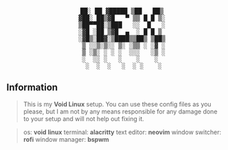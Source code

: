 <pre align="center">
    ██░ ██ ▓█████ ▒██   ██▒
    ▓██░ ██▒▓█   ▀ ▒▒ █ █ ▒░
    ▒██▀▀██░▒███   ░░  █   ░
    ░▓█ ░██ ▒▓█  ▄  ░ █ █ ▒ 
    ░▓█▒░██▓░▒████▒▒██▒ ▒██▒
     ▒ ░░▒░▒░░ ▒░ ░▒▒ ░ ░▓ ░
     ▒ ░▒░ ░ ░ ░  ░░░   ░▒ ░
     ░  ░░ ░   ░    ░    ░  
     ░  ░  ░   ░  ░ ░    ░
</pre>

## Information
> This is my **Void Linux** setup. You can use these config files as you please, but I am not by any means responsible
> for any damage done to your setup and will not help out fixing it.

> os: **void linux**
> terminal: **alacritty**
> text editor: **neovim**
> window switcher: **rofi**
> window manager: **bspwm**
